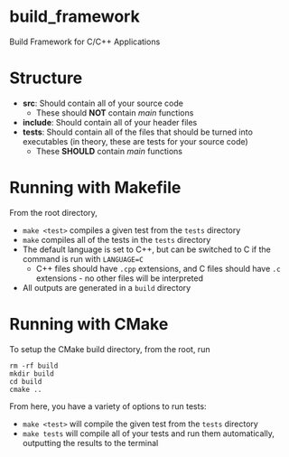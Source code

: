 # build_framework
Build Framework for C/C++ Applications

# Structure
 - **src**: Should contain all of your source code
   - These should **NOT** contain *main* functions
 - **include**: Should contain all of your header files
 - **tests**: Should contain all of the files that should be turned into executables (in theory, these are tests for your source code)
   - These **SHOULD** contain *main* functions

# Running with Makefile
From the root directory, 
 - `make <test>` compiles a given test from the `tests` directory
 - `make` compiles all of the tests in the `tests` directory
 - The default language is set to C++, but can be switched to C if the command is run with `LANGUAGE=C`
   - C++ files should have `.cpp` extensions, and C files should have `.c` extensions - no other files will be interpreted
 - All outputs are generated in a `build` directory

# Running with CMake
To setup the CMake build directory, from the root, run
```
rm -rf build
mkdir build
cd build
cmake ..
```
From here, you have a variety of options to run tests:
 - `make <test>` will compile the given test from the `tests` directory
 - `make tests` will compile all of your tests and run them automatically, outputting the results to the terminal
